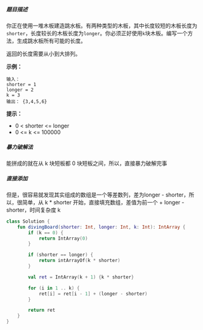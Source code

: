 ##### 题目描述

你正在使用一堆木板建造跳水板。有两种类型的木板，其中长度较短的木板长度为`shorter`，长度较长的木板长度为`longer`。你必须正好使用`k`块木板。编写一个方法，生成跳水板所有可能的长度。

返回的长度需要从小到大排列。

**示例：**

```
输入：
shorter = 1
longer = 2
k = 3
输出： {3,4,5,6}
```

**提示：**

- 0 < shorter <= longer
- 0 <= k <= 100000





##### 暴力破解法

能拼成的就在从 k 块短板都 0 块短板之间，所以，直接暴力破解完事



##### 直接添加

但是，很容易就发现其实组成的数组是一个等差数列，差为longer - shorter，所以，很简单，从 k * shorter 开始，直接填充数组，差值为前一个 + longer - shorter，时间复杂度 k

```kotlin
class Solution {
    fun divingBoard(shorter: Int, longer: Int, k: Int): IntArray {
        if (k == 0) {
            return IntArray(0)
        }

        if (shorter == longer) {
            return intArrayOf(k * shorter)
        }

        val ret = IntArray(k + 1) {k * shorter}

        for (i in 1 .. k) {
            ret[i] = ret[i - 1] + (longer - shorter)
        }

        return ret
    }
}
```

